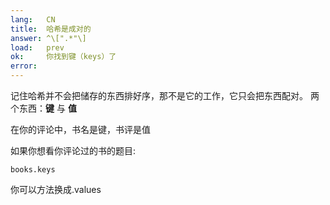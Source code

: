 ```yaml
---
lang:   CN
title:  哈希是成对的
answer: ^\[".*"\]
load:   prev
ok:     你找到键（keys）了
error:  
---
```


记住哈希并不会把储存的东西排好序，那不是它的工作，它只会把东西配对。
两个东西：__键__ 与 __值__

在你的评论中，书名是键，书评是值

如果你想看你评论过的书的题目:

    books.keys

你可以方法换成.values
